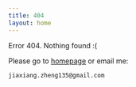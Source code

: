 ```yaml
---
title: 404
layout: home
---
```


Error 404. Nothing found :( 

Please go to [homepage](/) or email me:

    jiaxiang.zheng135@gmail.com

